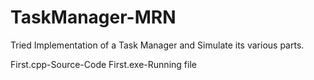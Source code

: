 # TaskManager-MRN
Tried Implementation of a Task Manager and Simulate its various parts.


First.cpp-Source-Code
First.exe-Running file
